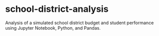 # school-district-analysis
Analysis of a simulated school district budget and student performance using Jupyter Notebook, Python, and Pandas.
